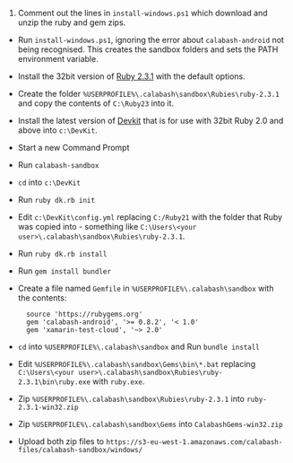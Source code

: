 1. Comment out the lines in `install-windows.ps1` which download and unzip the ruby and gem zips.
- Run `install-windows.ps1`, ignoring the error about `calabash-android` not being recognised.  This creates the sandbox folders and sets the PATH environment variable.
- Install the 32bit version of [Ruby 2.3.1](http://rubyinstaller.org/downloads/) with the default options.
- Create the folder `%USERPROFILE%\.calabash\sandbox\Rubies\ruby-2.3.1` and copy the contents of `C:\Ruby23` into it.
- Install the latest version of [Devkit](http://rubyinstaller.org/downloads/) that is for use with 32bit Ruby 2.0 and above into `c:\DevKit`.
- Start a new Command Prompt
- Run `calabash-sandbox`
- `cd` into `c:\DevKit`
- Run `ruby dk.rb init`
- Edit `c:\DevKit\config.yml` replacing `C:/Ruby21` with the folder that Ruby was copied into - something like `C:\Users\<your user>\.calabash\sandbox\Rubies\ruby-2.3.1`.
- Run `ruby dk.rb install`
- Run `gem install bundler`
- Create a file named `Gemfile` in `%USERPROFILE%\.calabash\sandbox` with the contents:

        source 'https://rubygems.org'
        gem 'calabash-android', '>= 0.8.2', '< 1.0'
        gem 'xamarin-test-cloud', '~> 2.0'
- `cd` into `%USERPROFILE%\.calabash\sandbox` and Run `bundle install`
- Edit `%USERPROFILE%\.calabash\sandbox\Gems\bin\*.bat` replacing `C:\Users\<your user>\.calabash\sandbox\Rubies\ruby-2.3.1\bin\ruby.exe` with `ruby.exe`.
- Zip `%USERPROFILE%\.calabash\sandbox\Rubies\ruby-2.3.1` into `ruby-2.3.1-win32.zip`
- Zip `%USERPROFILE%\.calabash\sandbox\Gems` into `CalabashGems-win32.zip`
- Upload both zip files to `https://s3-eu-west-1.amazonaws.com/calabash-files/calabash-sandbox/windows/`


 
